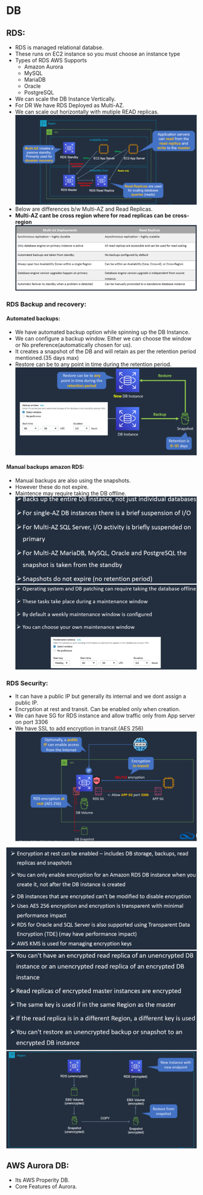 # DB

## RDS:

- RDS is managed relational databse.
- These runs on EC2 instance so you must choose an instance type
- Types of RDS AWS Supports 
    - Amazon Aurora
    - MySQL
    - MariaDB
    - Oracle
    - PostgreSQL
- We can scale the DB Instance Vertically.
- For DR We have RDS Deployed as Multi-AZ.
- We can scale out horizontally with mutiple READ replicas.
![alt text](imgs/db1.PNG "")
- Below are differences b/w Multi-AZ and Read Replicas.
- **Multi-AZ cant be cross region where for read replicas can be cross-region**
![alt text](imgs/db2.PNG "")


### RDS Backup and recovery:

#### Automated backups:

- We have automated backup option while spinning up the DB Instance.
- We can configure a backup window. Either we can choose the window or No preference(automatically chosen for us). 
- It creates a snapshot of the DB and will retain as per the retention period mentioned.(35 days max)
- Restore can be to any point in time during the retention period.
![alt text](imgs/db3.PNG "")

#### Manual backups amazon RDS:

- Manual backups are also using the snapshots.
- However these do not expire.
- Maintence may require taking the DB offline.
![alt text](imgs/db4.PNG "")
![alt text](imgs/db5.PNG "")

### RDS Security:

- It can have a public IP but generally its internal and we dont assign a public IP.
- Encryption at rest and transit. Can be enabled only when creation.
- We can have SG for RDS instance and allow traffic only from App server on port 3306
- We have SSL to add encryption in transit.(AES 256)
![alt text](imgs/db6.PNG "")


![alt text](imgs/db7.PNG "")
![alt text](imgs/db8.PNG "")
![alt text](imgs/db9.PNG "")


## AWS Aurora DB:

-  Its AWS Properity DB.
- Core Features of Aurora.